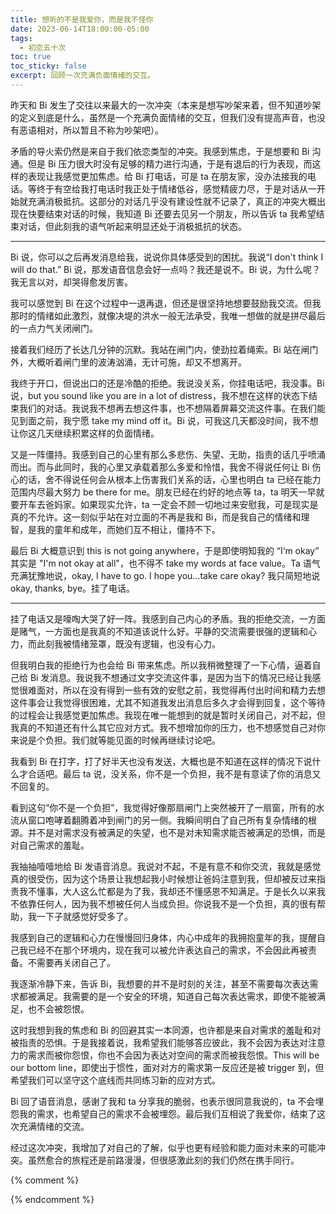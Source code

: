 ```yaml
---
title: 想听的不是我爱你，而是我不怪你
date: 2023-06-14T18:00:00-05:00
tags:
  - 初恋五十次
toc: true
toc_sticky: false
excerpt: 回顾一次充满负面情绪的交互。
---
```


昨天和 Bi 发生了交往以来最大的一次冲突（本来是想写吵架来着，但不知道吵架的定义到底是什么，虽然是一个充满负面情绪的交互，但我们没有提高声音，也没有恶语相对，所以暂且不称为吵架吧）。

矛盾的导火索仍然是来自于我们依恋类型的冲突。我感到焦虑，于是想要和 Bi 沟通。但是 Bi 压力很大时没有足够的精力进行沟通，于是有退后的行为表现，而这样的表现让我感觉更加焦虑。给 Bi 打电话，可是 ta 在朋友家，没办法接我的电话。等终于有空给我打电话时我正处于情绪低谷，感觉精疲力尽，于是对话从一开始就充满消极抵抗。这部分的对话几乎没有建设性就不记录了，真正的冲突大概出现在快要结束对话的时候，我知道 Bi 还要去见另一个朋友，所以告诉 ta 我希望结束对话，但此刻我的语气听起来明显还处于消极抵抗的状态。

---

Bi 说，你可以之后再发消息给我，说说你具体感受到的困扰。我说“I don't think I will do that.” Bi 说，那发语音信息会好一点吗？我还是说不。Bi 说，为什么呢？我无言以对，却哭得愈发厉害。

我可以感觉到 Bi 在这个过程中一退再退，但还是很坚持地想要鼓励我交流。但我那时的情绪如此激烈，就像决堤的洪水一般无法承受，我唯一想做的就是拼尽最后的一点力气关闭闸门。

接着我们经历了长达几分钟的沉默。我站在闸门内，使劲拉着绳索。Bi 站在闸门外，大概听着闸门里的波涛汹涌，无计可施，却又不想离开。

我终于开口，但说出口的还是冷酷的拒绝。我说没关系，你挂电话吧，我没事。Bi 说，but you sound like you are in a lot of distress，我不想在这样的状态下结束我们的对话。我说我不想再去想这件事，也不想隔着屏幕交流这件事。在我们能见到面之前，我宁愿 take my mind off it。Bi 说，可我这几天都没时间，我不想让你这几天继续积累这样的负面情绪。

又是一阵僵持。我感到自己的心里有那么多悲伤、失望、无助，指责的话几乎喷涌而出。而与此同时，我的心里又承载着那么多爱和怜惜，我舍不得说任何让 Bi 伤心的话，舍不得说任何会从根本上伤害我们关系的话，心里也明白 ta 已经在能力范围内尽最大努力 be there for me。朋友已经在约好的地点等 ta，ta 明天一早就要开车去爸妈家。如果现实允许，ta 一定会不顾一切地过来安慰我，可是现实是真的不允许。这一刻似乎站在对立面的不再是我和 Bi，而是我自己的情绪和理智，是我的童年和成年，而她们互不相让，僵持不下。

最后 Bi 大概意识到 this is not going anywhere，于是即使明知我的 “I‘m okay” 其实是 "I'm not okay at all"，也不得不 take my words at face value。Ta 语气充满犹豫地说，okay, I have to go. I hope you...take care okay? 我只简短地说 okay, thanks, bye。挂了电话。

---

挂了电话又是嚎啕大哭了好一阵。我感到自己内心的矛盾。我的拒绝交流，一方面是赌气，一方面也是我真的不知道该说什么好。平静的交流需要很强的逻辑和心力，而此刻我被情绪笼罩，既没有逻辑，也没有心力。

但我明白我的拒绝行为也会给 Bi 带来焦虑。所以我稍微整理了一下心情，逼着自己给 Bi 发消息。我说我不想通过文字交流这件事，是因为当下的情况已经让我感觉很难面对，所以在没有得到一些有效的安慰之前，我觉得再付出时间和精力去想这件事会让我觉得很困难，尤其不知道我发出消息后多久才会得到回复，这个等待的过程会让我感觉更加焦虑。我现在唯一能想到的就是暂时关闭自己，对不起，但我真的不知道还有什么其它应对方式。我不想增加你的压力，也不想感觉自己对你来说是个负担。我们就等能见面的时候再继续讨论吧。

我看到 Bi 在打字，打了好半天也没有发送，大概也是不知道在这样的情况下说什么才合适吧。最后 ta 说，没关系，你不是一个负担，我不是有意读了你的消息又不回复的。

看到这句“你不是一个负担”，我觉得好像那扇闸门上突然被开了一扇窗，所有的水流从窗口咆哮着翻腾着冲到闸门的另一侧。我瞬间明白了自己所有复杂情绪的根源。并不是对需求没有被满足的失望，也不是对未知需求能否被满足的恐惧，而是对自己需求的羞耻。

我抽抽噎噎地给 Bi 发语音消息。我说对不起，不是有意不和你交流，我就是感觉真的很受伤，因为这个场景让我想起我小时候想让爸妈注意到我，但却被反过来指责我不懂事，大人这么忙都是为了我，我却还不懂感恩不知满足。于是长久以来我不依靠任何人，因为我不想被任何人当成负担。你说我不是一个负担，真的很有帮助，我一下子就感觉好受多了。

我感到自己的逻辑和心力在慢慢回归身体，内心中成年的我拥抱童年的我，提醒自己我已经不在那个环境内，现在我可以被允许表达自己的需求，不会因此再被责备。不需要再关闭自己了。

我逐渐冷静下来，告诉 Bi，我想要的并不是时刻的关注，甚至不需要每次表达需求都被满足。我需要的是一个安全的环境，知道自己每次表达需求，即使不能被满足，也不会被怨恨。

这时我想到我的焦虑和 Bi 的回避其实一本同源，也许都是来自对需求的羞耻和对被指责的恐惧。于是我接着说，我希望我们能够答应彼此，我不会因为表达对注意力的需求而被你怨恨，你也不会因为表达对空间的需求而被我怨恨。This will be our bottom line，即使出于惯性，面对对方的需求第一反应还是被 trigger 到，但希望我们可以坚守这个底线而共同练习新的应对方式。

Bi 回了语音消息，感谢了我和 ta 分享我的脆弱，也表示很同意我说的，ta 不会埋怨我的需求，也希望自己的需求不会被埋怨。最后我们互相说了我爱你，结束了这次充满情绪的交流。

经过这次冲突，我增加了对自己的了解，似乎也更有经验和能力面对未来的可能冲突。虽然愈合的旅程还是前路漫漫，但很感激此刻的我们仍然在携手同行。

{% comment %}



{% endcomment %}
